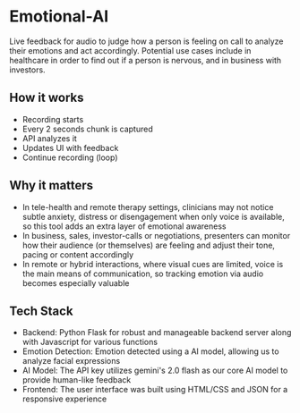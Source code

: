 # Emotional-AI
Live feedback for audio to judge how a person is feeling on call to analyze their emotions and act accordingly. Potential use cases include in healthcare in order to find out if a person is nervous, and in business with investors.

## How it works
* Recording starts
* Every 2 seconds chunk is captured
* API analyzes it
* Updates UI with feedback
* Continue recording (loop)

## Why it matters
* In tele-health and remote therapy settings, clinicians may not notice subtle anxiety, distress or disengagement when only voice is available, so this tool adds an extra layer of emotional awareness
* In business, sales, investor-calls or negotiations, presenters can monitor how their audience (or themselves) are feeling and adjust their tone, pacing or content accordingly
* In remote or hybrid interactions, where visual cues are limited, voice is the main means of communication, so tracking emotion via audio becomes especially valuable

## Tech Stack
* Backend: Python Flask for robust and manageable backend server along with Javascript for various functions
* Emotion Detection: Emotion detected using a AI model, allowing us to analyze facial expressions
* AI Model: The API key utilizes gemini's 2.0 flash as our core AI model to provide human-like feedback
* Frontend: The user interface was built using HTML/CSS and JSON for a responsive experience
